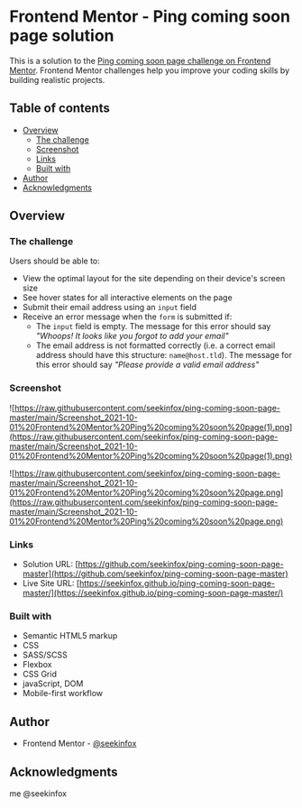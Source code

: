 # Frontend Mentor - Ping coming soon page solution

This is a solution to the [Ping coming soon page challenge on Frontend Mentor](https://www.frontendmentor.io/challenges/ping-single-column-coming-soon-page-5cadd051fec04111f7b848da). Frontend Mentor challenges help you improve your coding skills by building realistic projects. 

## Table of contents

- [Overview](#overview)
  - [The challenge](#the-challenge)
  - [Screenshot](#screenshot)
  - [Links](#links)
  - [Built with](#built-with)
- [Author](#author)
- [Acknowledgments](#acknowledgments)


## Overview

### The challenge

Users should be able to:

- View the optimal layout for the site depending on their device's screen size
- See hover states for all interactive elements on the page
- Submit their email address using an `input` field
- Receive an error message when the `form` is submitted if:
	- The `input` field is empty. The message for this error should say *"Whoops! It looks like you forgot to add your email"*
	- The email address is not formatted correctly (i.e. a correct email address should have this structure: `name@host.tld`). The message for this error should say *"Please provide a valid email address"*

### Screenshot

![https://raw.githubusercontent.com/seekinfox/ping-coming-soon-page-master/main/Screenshot_2021-10-01%20Frontend%20Mentor%20Ping%20coming%20soon%20page(1).png](https://raw.githubusercontent.com/seekinfox/ping-coming-soon-page-master/main/Screenshot_2021-10-01%20Frontend%20Mentor%20Ping%20coming%20soon%20page(1).png)

![https://raw.githubusercontent.com/seekinfox/ping-coming-soon-page-master/main/Screenshot_2021-10-01%20Frontend%20Mentor%20Ping%20coming%20soon%20page.png](https://raw.githubusercontent.com/seekinfox/ping-coming-soon-page-master/main/Screenshot_2021-10-01%20Frontend%20Mentor%20Ping%20coming%20soon%20page.png)


### Links

- Solution URL: [https://github.com/seekinfox/ping-coming-soon-page-master](https://github.com/seekinfox/ping-coming-soon-page-master)
- Live Site URL: [https://seekinfox.github.io/ping-coming-soon-page-master/](https://seekinfox.github.io/ping-coming-soon-page-master/)


### Built with

- Semantic HTML5 markup
- CSS
- SASS/SCSS
- Flexbox
- CSS Grid
- javaScript, DOM
- Mobile-first workflow

## Author

- Frontend Mentor - [@seekinfox](https://www.frontendmentor.io/profile/seekinfox)


## Acknowledgments
me @seekinfox
